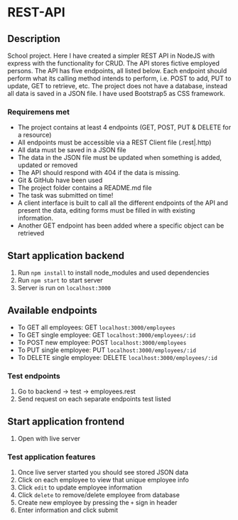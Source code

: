 # REST-API

## Description 

School project.
Here I have created a simpler REST API in NodeJS with express with the functionality for CRUD. The API stores fictive employed persons. 
The API has five endpoints, all listed below.
Each endpoint should perform what its calling method intends to perform, i.e. POST to add, PUT to update, GET to retrieve, etc. 
The project does not have a database, instead all data is saved in a JSON file. 
I have used Bootstrap5 as CSS framework.

### Requiremens met

- The project contains at least 4 endpoints (GET, POST, PUT & DELETE for a resource)
- All endpoints must be accessible via a REST Client file (.rest|.http)
- All data must be saved in a JSON file
- The data in the JSON file must be updated when something is added, updated or removed
- The API should respond with 404 if the data is missing.
- Git & GitHub have been used
- The project folder contains a README.md file
- The task was submitted on time!
- A client interface is built to call all the different endpoints of the API and present the data, editing forms must be filled in with existing information.
- Another GET endpoint has been added where a specific object can be retrieved


## Start application backend 
1. Run ```npm install``` to install node_modules and used dependencies
2. Run ```npm start``` to start server
3. Server is run on ```localhost:3000```

## Available endpoints

* To GET all employees:      GET    ```localhost:3000/employees```
* To GET single employee:    GET    ```localhost:3000/employees/:id```
* To POST new employee:      POST   ```localhost:3000/employees```
* To PUT single employee:    PUT    ```localhost:3000/employees/:id```
* To DELETE single employee: DELETE ```localhost:3000/employees/:id``` 


### Test endpoints 
1. Go to backend -> test -> employees.rest
2. Send request on each separate endpoints test listed 

## Start application frontend
1. Open with live server

### Test application features
1. Once live server started you should see stored JSON data
2. Click on each employee to view that unique employee info 
3. Click ```edit``` to update employee information
4. Click ```delete``` to remove/delete employee from database 
5. Create new employee by pressing the ```+``` sign in header
6. Enter information and click submit
